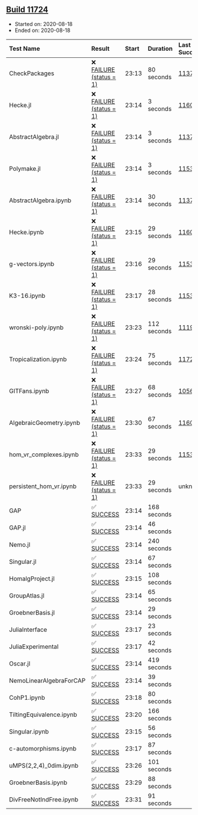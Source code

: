 ## [Build 11724](https://oscarci.mathematik.uni-kl.de/job/oscar/11724/)

* Started on: 2020-08-18
* Ended on: 2020-08-18

| Test Name    | Result | Start | Duration | Last Success | First Failure |
|:-------------|:-------|:------|:---------|:-------------|:--------------|
| CheckPackages | ❌ [FAILURE (status = 1)](https://oscarci.mathematik.uni-kl.de/job/oscar/11724/artifact/logs/build-11724/CheckPackages.log) | 23:13 | 80 seconds | [11376](https://oscarci.mathematik.uni-kl.de/job/oscar/11376/) | [11377](https://oscarci.mathematik.uni-kl.de/job/oscar/11377/) |
| Hecke.jl | ❌ [FAILURE (status = 1)](https://oscarci.mathematik.uni-kl.de/job/oscar/11724/artifact/logs/build-11724/Hecke.jl.log) | 23:14 | 3 seconds | [11602](https://oscarci.mathematik.uni-kl.de/job/oscar/11602/) | [11603](https://oscarci.mathematik.uni-kl.de/job/oscar/11603/) |
| AbstractAlgebra.jl | ❌ [FAILURE (status = 1)](https://oscarci.mathematik.uni-kl.de/job/oscar/11724/artifact/logs/build-11724/AbstractAlgebra.jl.log) | 23:14 | 3 seconds | [11376](https://oscarci.mathematik.uni-kl.de/job/oscar/11376/) | [11377](https://oscarci.mathematik.uni-kl.de/job/oscar/11377/) |
| Polymake.jl | ❌ [FAILURE (status = 1)](https://oscarci.mathematik.uni-kl.de/job/oscar/11724/artifact/logs/build-11724/Polymake.jl.log) | 23:14 | 3 seconds | [11532](https://oscarci.mathematik.uni-kl.de/job/oscar/11532/) | [11533](https://oscarci.mathematik.uni-kl.de/job/oscar/11533/) |
| AbstractAlgebra.ipynb | ❌ [FAILURE (status = 1)](https://oscarci.mathematik.uni-kl.de/job/oscar/11724/artifact/logs/build-11724/AbstractAlgebra.ipynb.log) | 23:14 | 30 seconds | [11376](https://oscarci.mathematik.uni-kl.de/job/oscar/11376/) | [11377](https://oscarci.mathematik.uni-kl.de/job/oscar/11377/) |
| Hecke.ipynb | ❌ [FAILURE (status = 1)](https://oscarci.mathematik.uni-kl.de/job/oscar/11724/artifact/logs/build-11724/Hecke.ipynb.log) | 23:15 | 29 seconds | [11602](https://oscarci.mathematik.uni-kl.de/job/oscar/11602/) | [11603](https://oscarci.mathematik.uni-kl.de/job/oscar/11603/) |
| g-vectors.ipynb | ❌ [FAILURE (status = 1)](https://oscarci.mathematik.uni-kl.de/job/oscar/11724/artifact/logs/build-11724/g-vectors.ipynb.log) | 23:16 | 29 seconds | [11532](https://oscarci.mathematik.uni-kl.de/job/oscar/11532/) | [11533](https://oscarci.mathematik.uni-kl.de/job/oscar/11533/) |
| K3-16.ipynb | ❌ [FAILURE (status = 1)](https://oscarci.mathematik.uni-kl.de/job/oscar/11724/artifact/logs/build-11724/K3-16.ipynb.log) | 23:17 | 28 seconds | [11532](https://oscarci.mathematik.uni-kl.de/job/oscar/11532/) | [11533](https://oscarci.mathematik.uni-kl.de/job/oscar/11533/) |
| wronski-poly.ipynb | ❌ [FAILURE (status = 1)](https://oscarci.mathematik.uni-kl.de/job/oscar/11724/artifact/logs/build-11724/wronski-poly.ipynb.log) | 23:23 | 112 seconds | [11192](https://oscarci.mathematik.uni-kl.de/job/oscar/11192/) | [11193](https://oscarci.mathematik.uni-kl.de/job/oscar/11193/) |
| Tropicalization.ipynb | ❌ [FAILURE (status = 1)](https://oscarci.mathematik.uni-kl.de/job/oscar/11724/artifact/logs/build-11724/Tropicalization.ipynb.log) | 23:24 | 75 seconds | [11722](https://oscarci.mathematik.uni-kl.de/job/oscar/11722/) | [11723](https://oscarci.mathematik.uni-kl.de/job/oscar/11723/) |
| GITFans.ipynb | ❌ [FAILURE (status = 1)](https://oscarci.mathematik.uni-kl.de/job/oscar/11724/artifact/logs/build-11724/GITFans.ipynb.log) | 23:27 | 68 seconds | [10566](https://oscarci.mathematik.uni-kl.de/job/oscar/10566/) | [10567](https://oscarci.mathematik.uni-kl.de/job/oscar/10567/) |
| AlgebraicGeometry.ipynb | ❌ [FAILURE (status = 1)](https://oscarci.mathematik.uni-kl.de/job/oscar/11724/artifact/logs/build-11724/AlgebraicGeometry.ipynb.log) | 23:30 | 67 seconds | [11602](https://oscarci.mathematik.uni-kl.de/job/oscar/11602/) | [11603](https://oscarci.mathematik.uni-kl.de/job/oscar/11603/) |
| hom_vr_complexes.ipynb | ❌ [FAILURE (status = 1)](https://oscarci.mathematik.uni-kl.de/job/oscar/11724/artifact/logs/build-11724/hom_vr_complexes.ipynb.log) | 23:33 | 29 seconds | [11532](https://oscarci.mathematik.uni-kl.de/job/oscar/11532/) | [11533](https://oscarci.mathematik.uni-kl.de/job/oscar/11533/) |
| persistent_hom_vr.ipynb | ❌ [FAILURE (status = 1)](https://oscarci.mathematik.uni-kl.de/job/oscar/11724/artifact/logs/build-11724/persistent_hom_vr.ipynb.log) | 23:33 | 29 seconds | unknown | unknown |
| GAP | ✅ [SUCCESS](https://oscarci.mathematik.uni-kl.de/job/oscar/11724/artifact/logs/build-11724/GAP.log) | 23:14 | 168 seconds |  |  |
| GAP.jl | ✅ [SUCCESS](https://oscarci.mathematik.uni-kl.de/job/oscar/11724/artifact/logs/build-11724/GAP.jl.log) | 23:14 | 46 seconds |  |  |
| Nemo.jl | ✅ [SUCCESS](https://oscarci.mathematik.uni-kl.de/job/oscar/11724/artifact/logs/build-11724/Nemo.jl.log) | 23:14 | 240 seconds |  |  |
| Singular.jl | ✅ [SUCCESS](https://oscarci.mathematik.uni-kl.de/job/oscar/11724/artifact/logs/build-11724/Singular.jl.log) | 23:14 | 67 seconds |  |  |
| HomalgProject.jl | ✅ [SUCCESS](https://oscarci.mathematik.uni-kl.de/job/oscar/11724/artifact/logs/build-11724/HomalgProject.jl.log) | 23:15 | 108 seconds |  |  |
| GroupAtlas.jl | ✅ [SUCCESS](https://oscarci.mathematik.uni-kl.de/job/oscar/11724/artifact/logs/build-11724/GroupAtlas.jl.log) | 23:14 | 65 seconds |  |  |
| GroebnerBasis.jl | ✅ [SUCCESS](https://oscarci.mathematik.uni-kl.de/job/oscar/11724/artifact/logs/build-11724/GroebnerBasis.jl.log) | 23:14 | 29 seconds |  |  |
| JuliaInterface | ✅ [SUCCESS](https://oscarci.mathematik.uni-kl.de/job/oscar/11724/artifact/logs/build-11724/JuliaInterface.log) | 23:17 | 23 seconds |  |  |
| JuliaExperimental | ✅ [SUCCESS](https://oscarci.mathematik.uni-kl.de/job/oscar/11724/artifact/logs/build-11724/JuliaExperimental.log) | 23:17 | 42 seconds |  |  |
| Oscar.jl | ✅ [SUCCESS](https://oscarci.mathematik.uni-kl.de/job/oscar/11724/artifact/logs/build-11724/Oscar.jl.log) | 23:14 | 419 seconds |  |  |
| NemoLinearAlgebraForCAP | ✅ [SUCCESS](https://oscarci.mathematik.uni-kl.de/job/oscar/11724/artifact/logs/build-11724/NemoLinearAlgebraForCAP.log) | 23:14 | 39 seconds |  |  |
| CohP1.ipynb | ✅ [SUCCESS](https://oscarci.mathematik.uni-kl.de/job/oscar/11724/artifact/logs/build-11724/CohP1.ipynb.log) | 23:18 | 80 seconds |  |  |
| TiltingEquivalence.ipynb | ✅ [SUCCESS](https://oscarci.mathematik.uni-kl.de/job/oscar/11724/artifact/logs/build-11724/TiltingEquivalence.ipynb.log) | 23:20 | 166 seconds |  |  |
| Singular.ipynb | ✅ [SUCCESS](https://oscarci.mathematik.uni-kl.de/job/oscar/11724/artifact/logs/build-11724/Singular.ipynb.log) | 23:15 | 56 seconds |  |  |
| c-automorphisms.ipynb | ✅ [SUCCESS](https://oscarci.mathematik.uni-kl.de/job/oscar/11724/artifact/logs/build-11724/c-automorphisms.ipynb.log) | 23:17 | 87 seconds |  |  |
| uMPS(2,2,4)_0dim.ipynb | ✅ [SUCCESS](https://oscarci.mathematik.uni-kl.de/job/oscar/11724/artifact/logs/build-11724/uMPS-2-2-4-_0dim.ipynb.log) | 23:26 | 101 seconds |  |  |
| GroebnerBasis.ipynb | ✅ [SUCCESS](https://oscarci.mathematik.uni-kl.de/job/oscar/11724/artifact/logs/build-11724/GroebnerBasis.ipynb.log) | 23:29 | 88 seconds |  |  |
| DivFreeNotIndFree.ipynb | ✅ [SUCCESS](https://oscarci.mathematik.uni-kl.de/job/oscar/11724/artifact/logs/build-11724/DivFreeNotIndFree.ipynb.log) | 23:31 | 91 seconds |  |  |
